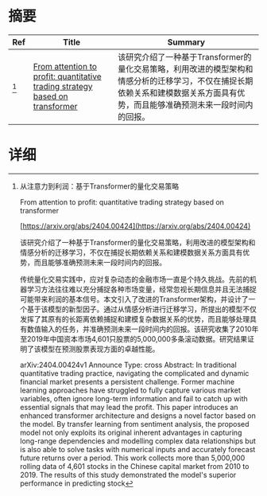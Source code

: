 # 摘要

| Ref | Title | Summary |
| --- | --- | --- |
| [^1] | [From attention to profit: quantitative trading strategy based on transformer](https://arxiv.org/abs/2404.00424) | 该研究介绍了一种基于Transformer的量化交易策略，利用改进的模型架构和情感分析的迁移学习，不仅在捕捉长期依赖关系和建模数据关系方面具有优势，而且能够准确预测未来一段时间内的回报。 |

# 详细

[^1]: 从注意力到利润：基于Transformer的量化交易策略

    From attention to profit: quantitative trading strategy based on transformer

    [https://arxiv.org/abs/2404.00424](https://arxiv.org/abs/2404.00424)

    该研究介绍了一种基于Transformer的量化交易策略，利用改进的模型架构和情感分析的迁移学习，不仅在捕捉长期依赖关系和建模数据关系方面具有优势，而且能够准确预测未来一段时间内的回报。

    

    传统量化交易实践中，应对复杂动态的金融市场一直是个持久挑战。先前的机器学习方法往往难以充分捕捉各种市场变量，经常忽视长期信息并且无法捕捉可能带来利润的基本信号。本文引入了改进的Transformer架构，并设计了一个基于该模型的新型因子。通过从情感分析进行迁移学习，所提出的模型不仅发挥了其原有的长距离依赖捕捉和建模复杂数据关系的优势，而且能够处理具有数值输入的任务，并准确预测未来一段时间内的回报。该研究收集了2010年至2019年中国资本市场4,601只股票的5,000,000多条滚动数据。研究结果证明了该模型在预测股票表现方面的卓越性能。

    arXiv:2404.00424v1 Announce Type: cross  Abstract: In traditional quantitative trading practice, navigating the complicated and dynamic financial market presents a persistent challenge. Former machine learning approaches have struggled to fully capture various market variables, often ignore long-term information and fail to catch up with essential signals that may lead the profit. This paper introduces an enhanced transformer architecture and designs a novel factor based on the model. By transfer learning from sentiment analysis, the proposed model not only exploits its original inherent advantages in capturing long-range dependencies and modelling complex data relationships but is also able to solve tasks with numerical inputs and accurately forecast future returns over a period. This work collects more than 5,000,000 rolling data of 4,601 stocks in the Chinese capital market from 2010 to 2019. The results of this study demonstrated the model's superior performance in predicting stock
    

